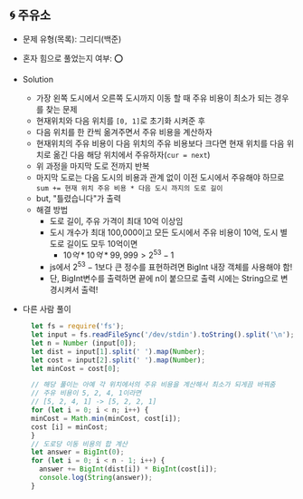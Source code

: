 ## 🌀 주유소

- 문제 유형(목록): 그리디(백준)
- 혼자 힘으로 풀었는지 여부: ⭕️
- Solution
  - 가장 왼쪽 도시에서 오른쪽 도시까지 이동 할 때 주유 비용이 최소가 되는 경우를 찾는 문제
  - 현재위치와 다음 위치를 `[0, 1]`로 초기화 시켜준 후
  - 다음 위치를 한 칸씩 옮겨주면서 주유 비용을 계산하자
  - 현재위치의 주유 비용이 다음 위치의 주유 비용보다 크다면 현재 위치를 다음 위치로 옮긴 다음 해당 위치에서 주유하자(`cur = next`)
  - 위 과정을 마지막 도로 전까지 반복
  - 마지막 도로는 다음 도시의 비용과 관계 없이 이전 도시에서 주유해야 하므로
    `sum += 현재 위치 주유 비용 * 다음 도시 까지의 도로 길이`
  - but, "틀렸습니다"가 출력
  - 해결 방법
    - 도로 길이, 주유 가격이 최대 10억 이상임
    - 도시 개수가 최대 100,000이고 모든 도시에서 주유 비용이 10억, 도시 별 도로 길이도 모두 10억이면
      - $10억 * 10억 * 99,999 > 2^53 - 1$
    - js에서 $2^53 - 1$보다 큰 정수를 표현하려면 BigInt 내장 객체를 사용해야 함!
    - 단, BigInt변수를 출력하면 끝에 n이 붙으므로 출력 시에는 String으로 변경시켜서 출력!

- 다른 사람 풀이

  ```js
    let fs = require('fs');
    let input = fs.readFileSync('/dev/stdin').toString().split('\n');
    let n = Number (input[0]);
    let dist = input[1].split(' ').map(Number);
    let cost = input[2].split(' ').map(Number);
    let minCost = cost[0];

    // 해당 풀이는 아예 각 위치에서의 주유 비용을 계산해서 최소가 되게끔 바꿔줌
    // 주유 비용이 5, 2, 4, 1이라면
    // [5, 2, 4, 1] -> [5, 2, 2, 1]
    for (let i = 0; i < n; i++) {
    minCost = Math.min(minCost, cost[i]);
    cost [i] = minCost;
    }
    // 도로당 이동 비용의 합 계산
    let answer = BigInt(0);
    for (let i = 0; i < n - 1; i++) {
      answer += BigInt(dist[i]) * BigInt(cost[i]);
      console.log(String(answer));
    }
  ```
  